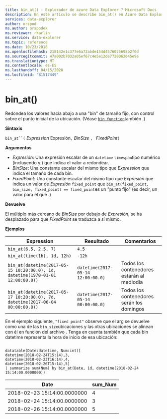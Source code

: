 ```yaml
---
title: bin_at() - Explorador de azure Data Explorer ? Microsoft Docs
description: En este artículo se describe bin_at() en Azure Data Explorer.
services: data-explorer
author: orspod
ms.author: orspodek
ms.reviewer: rkarlin
ms.service: data-explorer
ms.topic: reference
ms.date: 10/23/2018
ms.openlocfilehash: 218142e1c377e6a72abde154d4576025698b2f0d
ms.sourcegitcommit: 47a002b7032a05ef67c4e5e12de7720062645e9e
ms.translationtype: MT
ms.contentlocale: es-ES
ms.lasthandoff: 04/15/2020
ms.locfileid: "81517449"
---
```

# <a name="bin_at"></a>bin_at()

Redondea los valores hacia abajo a una "bin" de tamaño fijo, con control sobre el punto inicial de la ubicación.
(Véase [`bin function`](./binfunction.md)también .)

**Sintaxis**

`bin_at``(` *Expression* Expresión`,` *BinSize* `, ` *FixedPoint*`)`

**Argumentos**

* *Expresión*: Una expresión escalar de un `datetime` `timespan`tipo numérico (incluyendo y ) que indica el valor a redondear.
* *BinSize*: Una constante escalar del mismo tipo que *Expression* que indica el tamaño de cada bin. 
* *FixedPoint*: Una constante escalar del mismo tipo que *Expresión* que indica un valor de *Expresión* `fixed_point` que `bin_at(fixed_point, bin_size, fixed_point) == fixed_point`es un "punto fijo" (es decir, un valor para el que .)

**Devuelve**

El múltiplo más cercano de *BinSize* por debajo de *Expresión*, se ha desplazado para que *FixedPoint* se traduzca a sí mismo.

**Ejemplos**

|Expression                                                                    |Resultado                           |Comentarios                   |
|------------------------------------------------------------------------------|---------------------------------|---------------------------|
|`bin_at(6.5, 2.5, 7)`                                                         |`4.5`                            ||
|`bin_at(time(1h), 1d, 12h)`                                                   |`-12h`                           ||
|`bin_at(datetime(2017-05-15 10:20:00.0), 1d, datetime(1970-01-01 12:00:00.0))`|`datetime(2017-05-14 12:00:00.0)`|Todos los contenedores estarán al mediodía   |
|`bin_at(datetime(2017-05-17 10:20:00.0), 7d, datetime(2017-06-04 00:00:00.0))`|`datetime(2017-05-14 00:00:00.0)`|Todos los contenedores serán los domingos|


En el ejemplo siguiente, `"fixed point"` observe que el arg se devuelve como una de las `bin_size`ubicaciones y las otras ubicaciones se alinean con él en función del archivo . Tenga en cuenta también que cada bin datetime representa la hora de inicio de esa ubicación:

```kusto

datatable(Date:datetime, Num:int)[
datetime(2018-02-24T15:14),3,
datetime(2018-02-23T16:14),4,
datetime(2018-02-26T15:14),5]
| summarize sum(Num) by bin_at(Date, 1d, datetime(2018-02-24 15:14:00.0000000)) 
```

|Date|sum_Num|
|---|---|
|2018-02-23 15:14:00.0000000|4|
|2018-02-24 15:14:00.0000000|3|
|2018-02-26 15:14:00.0000000|5|